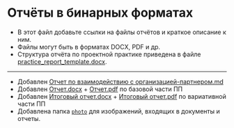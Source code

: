 # Отчёты в бинарных форматах

- В этот файл добавьте ссылки на файлы отчётов и краткое описание к ним.
- Файлы могут быть в форматах DOCX, PDF и др.
- Структура отчёта по проектной практике приведена в файле [practice_report_template.docx](practice_report_template.docx).
---
- Добавлен [Отчет по взаимодействию с организацией-партнером.md](https://github.com/UliPi29/Project-pract/blob/master/reports/Отчет%20по%20взаимодействию%20с%20организацией-партнёром.md)
- Добавлен [Отчет.docx](https://github.com/UliPi29/Project-pract/blob/master/reports/Отчёт.docx) + [Отчет.pdf](https://github.com/UliPi29/Project-pract/blob/master/reports/Отчёт.pdf) по базовой части ПП
- Добавлен [Итоговый отчет.docx](https://github.com/UliPi29/Project-pract/blob/master/reports/Итоговый%20отчет.docx) + [Итоговый отчет.pdf](https://github.com/UliPi29/Project-pract/blob/master/reports/Итоговый%20отчет.pdf) по вариативной части ПП
- Добавлена папка [`photo`](reports/photo) для изображений, входящих в документы и отчеты.
